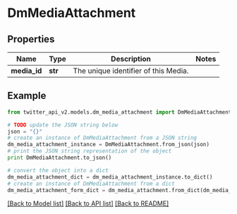 # DmMediaAttachment


## Properties
Name | Type | Description | Notes
------------ | ------------- | ------------- | -------------
**media_id** | **str** | The unique identifier of this Media. | 

## Example

```python
from twitter_api_v2.models.dm_media_attachment import DmMediaAttachment

# TODO update the JSON string below
json = "{}"
# create an instance of DmMediaAttachment from a JSON string
dm_media_attachment_instance = DmMediaAttachment.from_json(json)
# print the JSON string representation of the object
print DmMediaAttachment.to_json()

# convert the object into a dict
dm_media_attachment_dict = dm_media_attachment_instance.to_dict()
# create an instance of DmMediaAttachment from a dict
dm_media_attachment_form_dict = dm_media_attachment.from_dict(dm_media_attachment_dict)
```
[[Back to Model list]](../README.md#documentation-for-models) [[Back to API list]](../README.md#documentation-for-api-endpoints) [[Back to README]](../README.md)


